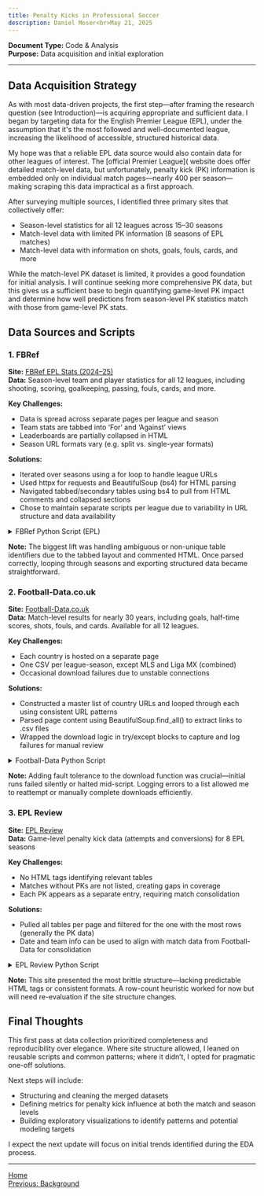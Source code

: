 ```yaml
---
title: Penalty Kicks in Professional Soccer
description: Daniel Moser<br>May 21, 2025
---
```


**Document Type:** Code & Analysis  
**Purpose:** Data acquisition and initial exploration

***

## Data Acquisition Strategy
As with most data-driven projects, the first step—after framing the research question (see Introduction)—is acquiring appropriate and sufficient data. I began by targeting data for the English Premier League (EPL), under the assumption that it's the most followed and well-documented league, increasing the likelihood of accessible, structured historical data.

My hope was that a reliable EPL data source would also contain data for other leagues of interest. The [official Premier League]( website does offer detailed match-level data, but unfortunately, penalty kick (PK) information is embedded only on individual match pages—nearly 400 per season—making scraping this data impractical as a first approach.

After surveying multiple sources, I identified three primary sites that collectively offer:

* Season-level statistics for all 12 leagues across 15–30 seasons
* Match-level data with limited PK information (8 seasons of EPL matches)
* Match-level data with information on shots, goals, fouls, cards, and more

While the match-level PK dataset is limited, it provides a good foundation for initial analysis. I will continue seeking more comprehensive PK data, but this gives us a sufficient base to begin quantifying game-level PK impact and determine how well predictions from season-level PK statistics match with those from game-level PK stats.

## Data Sources and Scripts
### 1. FBRef
**Site:** [FBRef EPL Stats (2024–25)](https://fbref.com/en/comps/9/Premier-League-Stats)  
**Data:** Season-level team and player statistics for all 12 leagues, including shooting, scoring, goalkeeping, passing, fouls, cards, and more.

**Key Challenges:**
* Data is spread across separate pages per league and season
* Team stats are tabbed into ‘For’ and ‘Against’ views
* Leaderboards are partially collapsed in HTML
* Season URL formats vary (e.g. split vs. single-year formats)

**Solutions:**
* Iterated over seasons using a for loop to handle league URLs
* Used httpx for requests and BeautifulSoup (bs4) for HTML parsing
* Navigated tabbed/secondary tables using bs4 to pull from HTML comments and collapsed sections
* Chose to maintain separate scripts per league due to variability in URL structure and data availability

<details>
  <summary>FBRef Python Script (EPL)</summary>
  
  ```p
  import httpx
  import os
  import pandas as pd
  import time
  from bs4 import BeautifulSoup, Comment
  from collections import defaultdict
  from io import StringIO
  
  def scrape_and_save_fbref_table(url):
      # Standard anti-bot headers
      headers = {
          'User-Agent': 'Mozilla/5.0 (Windows NT 10.0; Win64; x64) AppleWebKit/537.36 (KHTML, like Gecko) Chrome/123.0.0.0 Safari/537.36',
          'Referer': 'https://www.google.com',
          'Accept-Language': 'en-US,en;q=0.9',
      }
  
      grouped_tables = defaultdict(dict)
  
      with httpx.Client(headers=headers) as client:
          r = client.get(url, timeout=10)
          r.raise_for_status()
  
          soup = BeautifulSoup(r.text, 'lxml')
  
          # Capture both visible and commented-out tables
          comments = soup.find_all(string=lambda text: isinstance(text, Comment))
          tables = soup.find_all('table')
          for comment in comments:
              tables += BeautifulSoup(comment, 'lxml').find_all('table')
  
          for table in tables:
              caption = table.find('caption')
              base_title = caption.text.strip() if caption else table.get('id') or 'UnnamedTable'
  
              try:
                  # Read multi-indexed HTML tables
                  df = pd.read_html(StringIO(str(table)), header=[0, 1])[0]
  
                  # Flatten column headers if necessary
                  if isinstance(df.columns, pd.MultiIndex):
                      df.columns = [' '.join(col).strip() for col in df.columns.values]
  
                  # Suffix to differentiate table variants under same title
                  if len(grouped_tables[base_title]) == 0:
                      sub_title = ''
                  elif 'Squad' in base_title:
                      sub_title = '_against'
                  elif 'Table' in base_title:
                      sub_title = '_home_away'
                  else:
                      sub_title = f'_p{len(grouped_tables[base_title]) + 1}'
  
                  grouped_tables[base_title][sub_title] = df
                  print(f'✅ Parsed: {base_title}{sub_title} ({len(df)} rows)')
  
              except Exception as e:
                  print(f'❌ Skipped {base_title}: {e}')
  
      # Output path uses the global `yr` from calling context
      output_dir = f'premier_league_tables_{yr}'
      os.makedirs(output_dir, exist_ok=True)
  
      # Save to CSV with sanitized, length-limited filenames
      for base_title, sub_tables in grouped_tables.items():
          safe_base = ''.join(c if c.isalnum() else '_' for c in base_title)[:50]
          for sub_title, df in sub_tables.items():
              safe_sub = ''.join(c if c.isalnum() else '_' for c in sub_title)[:30]
              csv_path = os.path.join(output_dir, f'{safe_base}{safe_sub}.csv')
              df.to_csv(csv_path, index=False)
              print(f'📄 Saved CSV: {csv_path}')
  
  
  # Year range: Premier League history from 1888 to 2025
  # 1888 was the inception of the English football league system
  # Premier League came into existence in 1992
  # Due to the World Wars, the league was not active from 1915-1918 or 1939-1945
  start_years = list(range(1888, 1915)) + list(range(1919, 1939)) + list(range(1946, 2026))
  seasons = [str(yr) + '-' + str(yr + 1) for yr in start_years]
  
  # Season-specific stats page
  base_url = 'https://fbref.com/en/comps/9/{0}/{0}-Premier-League-Stats'
  
  # Sequential scrape with throttling to avoid rate-limiting
  for yr in seasons:
      url = base_url.format(yr)
      print(f'🔍 Scraping: {url}')
      scrape_and_save_fbref_table(url)
      time.sleep(5)
  
  print('✅ Completed All Seasons')
  ```
</details>

**Note:** The biggest lift was handling ambiguous or non-unique table identifiers due to the tabbed layout and commented HTML. Once parsed correctly, looping through seasons and exporting structured data became straightforward.

### 2. Football-Data.co.uk
**Site:** [Football-Data.co.uk](https://www.football-data.co.uk/englandm.php)  
**Data:** Match-level results for nearly 30 years, including goals, half-time scores, shots, fouls, and cards. Available for all 12 leagues.

**Key Challenges:**
* Each country is hosted on a separate page
* One CSV per league-season, except MLS and Liga MX (combined)
* Occasional download failures due to unstable connections

**Solutions:**
* Constructed a master list of country URLs and looped through each using consistent URL patterns
* Parsed page content using BeautifulSoup.find_all() to extract links to .csv files
* Wrapped the download logic in try/except blocks to capture and log failures for manual review

<details>
  <summary>Football-Data Python Script</summary>
  
  ```p
  import requests 
  from bs4 import BeautifulSoup 
  
  ''' 
  With 32 seasons of data for each of the 10 European league (US and Mexico
  have only a single combined .csv file), manually downloading them would be
  extremely tedious. This script is to automate that process.
  '''
  
  # Base URL for the site; all pages use the same structure with only the
  # name of the country changed
  base_url = 'https://www.football-data.co.uk/{0}m.php'
  
  # List of league pages to iterate through
  league_pages = ['england',
                  'france',
                  'germany',
                  'italy',
                  'spain']
  
  failed_downloads = [] ## null list to hold failed links for manual clean-up later
  
  def get_csv_links(url): 
      
      # create response object 
      r = requests.get(url, timeout = 30) 
      
      # create beautiful-soup object 
      soup = BeautifulSoup(r.content,'html5lib') 
      
      # find all links on web-page 
      links = soup.find_all('a') 
  
      # filter the link sending with .csv 
      csv_links = ['https://www.football-data.co.uk/' + link['href'] for link in links if link['href'].endswith('csv')] 
  
      return csv_links 
  
  
  def download_csv_links(csv_links):
  
      for link in csv_links: 
  
          # iterate through all links in csv_links         
          # obtain filename by splitting url and getting 
          # last 2 strings
          try:
              league = (link.split('/')[-1]).split('.')[-2]   ## Isolate league code
              season = link.split('/')[-2]                    ## Isolate season code
              file_name = league + '_' + season + '.csv'      ## Name file with league & season
  
              print( 'Downloading file:%s'%file_name) 
              
              # create response object 
              r = requests.get(link, timeout = 30) 
              
              # download started 
              with open(file_name, 'wb') as f:
                  f.write(r.content) 
              
              print('%s downloaded!'%file_name )
          except:
              print('!! Failed to download %s!!'%file_name )
              failed_downloads.append(link)
  
      print ('csv files completed for country')
      return
  
  
  for country in league_pages:
      # getting all csv links
      url = base_url.format(country)
      csv_links = get_csv_links(url)
  
      # download all csv files
      download_csv_links(csv_links)
  
  print(failed_downloads)
  ```
</details>

**Note:** Adding fault tolerance to the download function was crucial—initial runs failed silently or halted mid-script. Logging errors to a list allowed me to reattempt or manually complete downloads efficiently.

### 3. EPL Review
**Site:** [EPL Review](https://www.eplreview.com/statistics-penalty_epl2019-20.htm)  
**Data:** Game-level penalty kick data (attempts and conversions) for 8 EPL seasons

**Key Challenges:**
* No HTML tags identifying relevant tables
* Matches without PKs are not listed, creating gaps in coverage
* Each PK appears as a separate entry, requiring match consolidation

**Solutions:**
* Pulled all tables per page and filtered for the one with the most rows (generally the PK data)
* Date and team info can be used to align with match data from Football-Data for consolidation

<details>
  <summary>EPL Review Python Script</summary>

  ```p
  import pandas as pd
  import requests
  from bs4 import BeautifulSoup
  
  base_url = 'https://www.eplreview.com/statistics-penalty_epl20{0}.htm'
  
  for yr in range(12,20):
      season = str(yr) + '-' + str(yr + 1)
      url = base_url.format(season)
      
      response = requests.get(url)
      response.raise_for_status()
  
      soup = BeautifulSoup(response.text, 'html.parser')
      tables = soup.find_all('table')
  
      # Select the largest table (the main data table)
      main_table = max(tables, key=lambda t: len(t.find_all('tr')))
  
      rows = main_table.find_all('tr')
  
      # Extract header from the first row — no <th> tags, only <td>
      header = [cell.get_text(strip=True) for cell in rows[0].find_all('td')]
  
      # Extract data from remaining rows
      data = []
      for row in rows[1:]:
          cols = [col.get_text(strip=True) for col in row.find_all('td')]
          # Only include rows that have the same number of columns as header
          if len(cols) == len(header):
              data.append(cols)
  
      # Create DataFrame
      df = pd.DataFrame(data, columns=header)
  
      # Save to CSV
      csv_filename = 'epl_penalty_stats_20' + season + '.csv'
      df.to_csv(csv_filename, index=False)
  
      print(f'✅ Data successfully saved to: {csv_filename}')
  
  print('✅ Seasons complete!')
  ```
</details>

**Note:** This site presented the most brittle structure—lacking predictable HTML tags or consistent formats. A row-count heuristic worked for now but will need re-evaluation if the site structure changes.

## Final Thoughts
This first pass at data collection prioritized completeness and reproducibility over elegance. Where site structure allowed, I leaned on reusable scripts and common patterns; where it didn’t, I opted for pragmatic one-off solutions.

Next steps will include:
* Structuring and cleaning the merged datasets
* Defining metrics for penalty kick influence at both the match and season levels
* Building exploratory visualizations to identify patterns and potential modeling targets

I expect the next update will focus on initial trends identified during the EDA process.

***

[Home](/penaltykicks)  
[Previous: Background](background.md)
